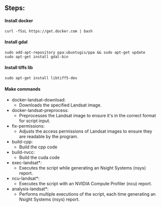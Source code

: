 ## Steps:

#### Install docker
```
curl -fSsL https://get.docker.com | bash
```

#### Install gdal
```
sudo add-apt-repository ppa:ubuntugis/ppa && sudo apt-get update 
sudo apt-get install gdal-bin
```

#### Install tiffs lib
```
sudo apt-get install libtiff5-dev
```

#### Make commands
* docker-landsat-download: 
    * Downloads the specified Landsat image.
* docker-landsat-preprocess: 
    * Preprocesses the Landsat image to ensure it's in the correct format for script input.
* fix-permissions: 
    * Adjusts the access permissions of Landsat images to ensure they are readable by the program.
* build-cpp:
    * Build the cpp code
* build-nvcc:
    * Build the cuda code
* exec-landsat*: 
    * Executes the script while generating an Nsight Systems (nsys) report.
* ncu-landsat*: 
    * Executes the script with an NVIDIA Compute Profiler (ncu) report.
* analysis-landsat*: 
    * Performs multiple executions of the script, each time generating an Nsight Systems (nsys) report.

